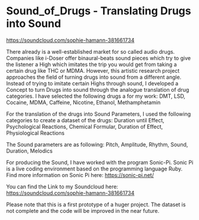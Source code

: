 # Sound_of_Drugs - Translating Drugs into Sound
https://soundcloud.com/sophie-hamann-381661734 

There already is a well-established market for so called audio drugs. Companies like i-Doser offer binaural-beats sound pieces which try to give the listener a High which imitates the trip you would get from taking a certain drug like THC or MDMA.
However, this artistic research project approaches the field of turning drugs into sound from a different angle. Instead of trying to imitate certain Highs through sound, I developed a Concept to turn Drugs into sound through the analogue translation of drug categories.
I have selected the following drugs a for my work:
DMT, LSD, Cocaine, MDMA, Caffeine, Nicotine, Ethanol, Methamphetamin

For the translation of the drugs into Sound Parameters, I used the following categories to create a dataset of the drugs:
Duration until Effect, Psychological Reactions, Chemical Formular, Duration of Effect, Physiological Reactions

The Sound parameters are as following:
Pitch, Amplitude, Rhythm, Sound, Duration, Melodics

For producing the Sound, I have worked with the program Sonic-Pi. Sonic Pi is a live coding environment based on the programming language Ruby.
Find more information on Sonic Pi here: https://sonic-pi.net/

You can find the Link to my Soundcloud here: https://soundcloud.com/sophie-hamann-381661734

Please note that this is a first prototype of a huger project. The dataset is not complete and the code will be improved in the near future.
